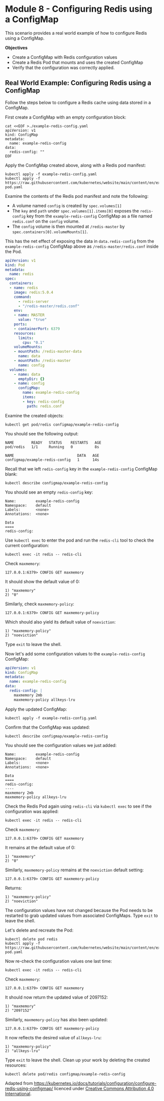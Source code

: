 # Module 8 - Configuring Redis using a ConfigMap

This scenario provides a real world example of how to configure Redis using a ConfigMap.

__Objectives__

* Create a ConfigMap with Redis configuration values
* Create a Redis Pod that mounts and uses the created ConfigMap
* Verify that the configuration was correctly applied.


## Real World Example: Configuring Redis using a ConfigMap

Follow the steps below to configure a Redis cache using data stored in a ConfigMap.

First create a ConfigMap with an empty configuration block:

```shell
cat <<EOF >./example-redis-config.yaml
apiVersion: v1
kind: ConfigMap
metadata:
  name: example-redis-config
data:
  redis-config: ""
EOF
```

Apply the ConfigMap created above, along with a Redis pod manifest:

```shell
kubectl apply -f example-redis-config.yaml
kubectl apply -f https://raw.githubusercontent.com/kubernetes/website/main/content/en/examples/pods/config/redis-pod.yaml
```

Examine the contents of the Redis pod manifest and note the following:

* A volume named `config` is created by `spec.volumes[1]`
* The `key` and `path` under `spec.volumes[1].items[0]` exposes the `redis-config` key from the 
  `example-redis-config` ConfigMap as a file named `redis.conf` on the `config` volume.
* The `config` volume is then mounted at `/redis-master` by `spec.containers[0].volumeMounts[1]`.

This has the net effect of exposing the data in `data.redis-config` from the `example-redis-config`
ConfigMap above as `/redis-master/redis.conf` inside the Pod.

```yaml
apiVersion: v1
kind: Pod
metadata:
  name: redis
spec:
  containers:
  - name: redis
    image: redis:5.0.4
    command:
      - redis-server
      - "/redis-master/redis.conf"
    env:
    - name: MASTER
      value: "true"
    ports:
    - containerPort: 6379
    resources:
      limits:
        cpu: "0.1"
    volumeMounts:
    - mountPath: /redis-master-data
      name: data
    - mountPath: /redis-master
      name: config
  volumes:
    - name: data
      emptyDir: {}
    - name: config
      configMap:
        name: example-redis-config
        items:
        - key: redis-config
          path: redis.conf

```

Examine the created objects:

```shell
kubectl get pod/redis configmap/example-redis-config 
```

You should see the following output:

```shell
NAME        READY   STATUS    RESTARTS   AGE
pod/redis   1/1     Running   0          8s

NAME                             DATA   AGE
configmap/example-redis-config   1      14s
```

Recall that we left `redis-config` key in the `example-redis-config` ConfigMap blank:

```shell
kubectl describe configmap/example-redis-config
```

You should see an empty `redis-config` key:

```shell
Name:         example-redis-config
Namespace:    default
Labels:       <none>
Annotations:  <none>

Data
====
redis-config:
```

Use `kubectl exec` to enter the pod and run the `redis-cli` tool to check the current configuration:

```shell
kubectl exec -it redis -- redis-cli
```

Check `maxmemory`:

```shell
127.0.0.1:6379> CONFIG GET maxmemory
```

It should show the default value of 0:

```shell
1) "maxmemory"
2) "0"
```

Similarly, check `maxmemory-policy`:

```shell
127.0.0.1:6379> CONFIG GET maxmemory-policy
```

Which should also yield its default value of `noeviction`:

```shell
1) "maxmemory-policy"
2) "noeviction"
```

Type `exit` to leave the shell.

Now let's add some configuration values to the `example-redis-config` ConfigMap:

```yaml
apiVersion: v1
kind: ConfigMap
metadata:
  name: example-redis-config
data:
  redis-config: |
    maxmemory 2mb
    maxmemory-policy allkeys-lru    

```

Apply the updated ConfigMap:

```shell
kubectl apply -f example-redis-config.yaml
```

Confirm that the ConfigMap was updated:

```shell
kubectl describe configmap/example-redis-config
```

You should see the configuration values we just added:

```shell
Name:         example-redis-config
Namespace:    default
Labels:       <none>
Annotations:  <none>

Data
====
redis-config:
----
maxmemory 2mb
maxmemory-policy allkeys-lru
```

Check the Redis Pod again using `redis-cli` via `kubectl exec` to see if the configuration was applied:

```shell
kubectl exec -it redis -- redis-cli
```

Check `maxmemory`:

```shell
127.0.0.1:6379> CONFIG GET maxmemory
```

It remains at the default value of 0:

```shell
1) "maxmemory"
2) "0"
```

Similarly, `maxmemory-policy` remains at the `noeviction` default setting:

```shell
127.0.0.1:6379> CONFIG GET maxmemory-policy
```

Returns:

```shell
1) "maxmemory-policy"
2) "noeviction"
```

The configuration values have not changed because the Pod needs to be restarted to grab updated
values from associated ConfigMaps.
Type `exit` to leave the shell.

Let's delete and recreate the Pod:

```shell
kubectl delete pod redis
kubectl apply -f https://raw.githubusercontent.com/kubernetes/website/main/content/en/examples/pods/config/redis-pod.yaml
```

Now re-check the configuration values one last time:

```shell
kubectl exec -it redis -- redis-cli
```

Check `maxmemory`:

```shell
127.0.0.1:6379> CONFIG GET maxmemory
```

It should now return the updated value of 2097152:

```shell
1) "maxmemory"
2) "2097152"
```

Similarly, `maxmemory-policy` has also been updated:

```shell
127.0.0.1:6379> CONFIG GET maxmemory-policy
```

It now reflects the desired value of `allkeys-lru`:

```shell
1) "maxmemory-policy"
2) "allkeys-lru"
```

Type `exit` to leave the shell.
Clean up your work by deleting the created resources:

```shell
kubectl delete pod/redis configmap/example-redis-config
```

Adapted from https://kubernetes.io/docs/tutorials/configuration/configure-redis-using-configmap/ licenced under [Creative Commons Attribution 4.0 International](https://github.com/kubernetes/website/blob/main/LICENSE).
